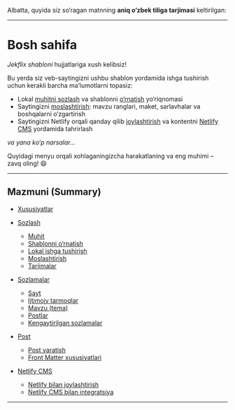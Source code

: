 Albatta, quyida siz so‘ragan matnning **aniq o‘zbek tiliga tarjimasi** keltirilgan:

---

# Bosh sahifa

*Jekflix shabloni* hujjatlariga xush kelibsiz!

Bu yerda siz veb-saytingizni ushbu shablon yordamida ishga tushirish uchun kerakli barcha ma’lumotlarni topasiz:

* Lokal [muhitni sozlash](setup.md#environment) va shablonni [o‘rnatish](setup.md#installing-template) yo‘riqnomasi
* Saytingizni [moslashtirish](settings.md#settings): mavzu ranglari, maket, sarlavhalar va boshqalarni o‘zgartirish
* Saytingizni Netlify orqali qanday qilib [joylashtirish](netlify-cms.md#deploy-with-netlify) va kontentni [Netlify CMS](netlify-cms.md#integrate-with-netlify-cms) yordamida tahrirlash

*va yana ko‘p narsalar...*

Quyidagi menyu orqali xohlaganingizcha harakatlaning va eng muhimi – zavq oling! 😄

---

## Mazmuni (Summary)

* [Xususiyatlar](features.md#features)
* [Sozlash](setup.md#setup)

  * [Muhit](setup.md#environment)
  * [Shablonni o‘rnatish](setup.md#installing-template)
  * [Lokal ishga tushirish](setup.md#running-local)
  * [Moslashtirish](setup.md#customization)
  * [Tarjimalar](setup.md#translations)
* [Sozlamalar](settings.md#settings)

  * [Sayt](settings.md#site)
  * [Ijtimoiy tarmoqlar](settings.md#social)
  * [Mavzu (tema)](settings.md#theme)
  * [Postlar](settings.md#posts)
  * [Kengaytirilgan sozlamalar](settings.md#advanced)
* [Post](post.md#post)

  * [Post yaratish](post.md#creating-a-post.md)
  * [Front Matter xususiyatlari](post.md#front-matter-properties)
* [Netlify CMS](netlify-cms.md#netlify-cms)

  * [Netlify bilan joylashtirish](netlify-cms.md#deploy-with-netlify)
  * [Netlify CMS bilan integratsiya](netlify-cms.md#integrate-with-netlify-cms)

---
